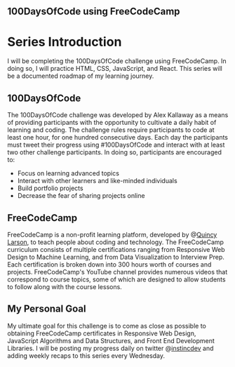 ## 100DaysOfCode using FreeCodeCamp

# Series Introduction

I will be completing the 100DaysOfCode challenge using FreeCodeCamp. In doing so, I will practice HTML, CSS, JavaScript, and React.  This series will be a documented roadmap of my learning journey. 

## 100DaysOfCode

The 100DaysOfCode challenge was developed by Alex Kallaway as a means of providing participants with the opportunity to cultivate a daily habit of learning and coding.  The challenge rules require participants to code at least one hour, for one hundred consecutive days.  Each day the participants must tweet their progress using #100DaysOfCode and interact with at least two other challenge participants.  In doing so, participants are encouraged to:

* Focus on learning advanced topics
* Interact with other learners and like-minded individuals
* Build portfolio projects
* Decrease the fear of sharing projects online

## FreeCodeCamp

FreeCodeCamp is a non-profit learning platform, developed by @[Quincy Larson](@quincy), to teach people about coding and technology.  The FreeCodeCamp curriculum consists of multiple certifications ranging from Responsive Web Design to Machine Learning, and from Data Visualization to Interview Prep.  Each certification is broken down into 300 hours worth of courses and projects.  FreeCodeCamp's YouTube channel provides numerous videos that correspond to course topics, some of which are designed to allow students to follow along with the course lessons. 


## My Personal Goal
My ultimate goal for this challenge is to come as close as possible to obtaining FreeCodeCamp certificates in Responsive Web Design, JavaScript Algorithms and Data Structures, and Front End Development Libraries.  I will be posting my progress daily on twitter @[instincdev](https://twitter.com/instincdev) and adding weekly recaps to this series every Wednesday.  